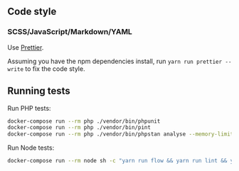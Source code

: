 ## Code style

### SCSS/JavaScript/Markdown/YAML

Use [Prettier](https://prettier.io).

Assuming you have the npm dependencies install, run `yarn run prettier --write` to fix the code style.

## Running tests

Run PHP tests:

```bash
docker-compose run --rm php ./vendor/bin/phpunit
docker-compose run --rm php ./vendor/bin/pint
docker-compose run --rm php ./vendor/bin/phpstan analyse --memory-limit=256M
```

Run Node tests:

```bash
docker-compose run --rm node sh -c "yarn run flow && yarn run lint && yarn run test && yarn run prettier -l"
```
